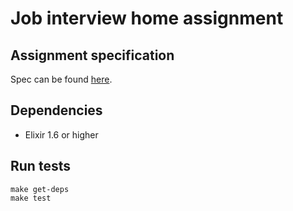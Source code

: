 # Job interview home assignment

## Assignment specification

Spec can be found [here](assignment.pdf).

## Dependencies

- Elixir 1.6 or higher

## Run tests

```
make get-deps
make test
```
